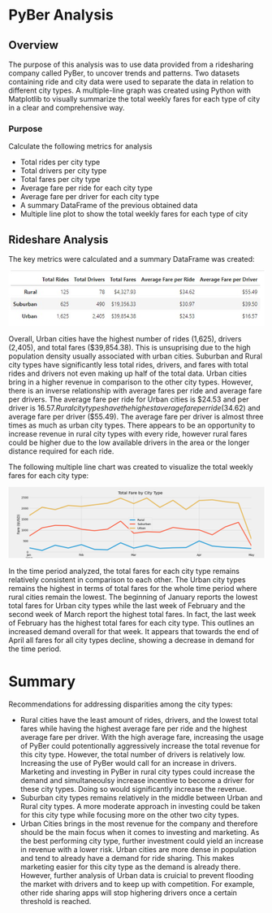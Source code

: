# PyBer Analysis

## Overview

The purpose of this analysis was to use data provided from a ridesharing company called PyBer, to uncover trends and patterns. Two datasets containing ride and city data were used to separate the data in relation to different city types. A multiple-line graph was created using Python with Matplotlib to visually summarize the total weekly fares for each type of city in a clear and comprehensive way.

### Purpose

Calculate the following metrics for analysis

- Total rides per city type
- Total drivers per city type
- Total fares per city type
- Average fare per ride for each city type
- Average fare per driver for each city type
- A summary DataFrame of the previous obtained data
- Multiple line plot to show the total weekly fares for each type of city


## Rideshare Analysis

The key metrics were calculated and a summary DataFrame was created:

![analysis/PyBer_summary_df.jpg](analysis/PyBer_summary_df.jpg)

Overall, Urban cities have the highest number of rides (1,625), drivers (2,405), and total fares ($39,854.38). This is unsuprising due to the high population density usually associated with urban cities. Suburban and Rural city types have significantly less total rides, drivers, and fares with total rides and drivers not even making up half of the total data. Urban cities bring in a higher revenue in comparison to the other city types. However, there is an inverse relationship with average fares per ride and average fare per drivers. The average fare per ride for Urban cities is $24.53 and per driver is $16.57. Rural city types have the highest average fare per ride ($34.62) and average fare per driver ($55.49). The average fare per driver is almost three times as much as urban city types. There appears to be an opportunity to increase revenue in rural city types with every ride, however rural fares could be higher due to the low available drivers in the area or the longer distance required for each ride.

The following multiple line chart was created to visualize the total weekly fares for each city type:

![analysis/Total_Fare_by_City_Type.png](analysis/Total_Fare_by_City_Type.png)

In the time period analyzed, the total fares for each  city type remains relatively consistent in comparison to each other. The Urban city types remains the highest in terms of total fares for the whole time period where rural cities remain the lowest. The beginning of January reports the lowest total fares for Urban city types while the last week of February and the second week of March report the highest total fares. In fact, the last week of February has the highest total fares for each city type. This outlines an increased demand overall for that week. It appears that towards the end of April all fares for all city types decline, showing a decrease in demand for the time period.

# Summary

Recommendations for addressing disparities among the city types:

- Rural cities have the least amount of rides, drivers, and the lowest total fares while having the highest average fare per ride and the highest average fare per driver. With the high average fare, increasing the usage of PyBer could potentionally aggressively increase the total revenue for this city type. However, the total number of drivers is relatively low. Increasing the use of PyBer would call for an increase in drivers. Marketing and investing in PyBer in rural city types could increase the demand and simultaneoulsy increase incentive to become a driver for these city types. Doing so would significantly increase the revenue.
- Suburban city types remains relatively in the middle between Urban and Rural city types. A more moderate approach in investing could be taken for this city type while focusing more on the other two city types.
- Urban Cities brings in the most revenue for the company and therefore should be the main focus when it comes to investing and marketing. As the best performing city type, further investment could yield an increase in revenue with a lower risk. Urban cities are more dense in population and tend to already have a demand for ride sharing. This makes marketing easier for this city type as the demand is already there. However, further analysis of Urban data is cruicial to prevent flooding the market with drivers and to keep up with competition. For example, other ride sharing apps will stop highering drivers once a certain threshold is reached.
